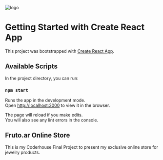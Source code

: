 ![logo](https://user-images.githubusercontent.com/87248566/145480328-1f00a489-fede-4df3-b765-613dd2a05b47.jpg)
# Getting Started with Create React App

This project was bootstrapped with [Create React App](https://github.com/facebook/create-react-app).

## Available Scripts

In the project directory, you can run:

### `npm start`

Runs the app in the development mode.\
Open [http://localhost:3000](http://localhost:3000) to view it in the browser.

The page will reload if you make edits.\
You will also see any lint errors in the console.


## Fruto.ar Online Store

This is my Coderhouse Final Project to present my exclusive online store for jewelry products.
